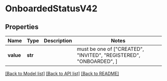 # OnboardedStatusV42


## Properties
Name | Type | Description | Notes
------------ | ------------- | ------------- | -------------
**value** | **str** |  |  must be one of ["CREATED", "INVITED", "REGISTERED", "ONBOARDED", ]

[[Back to Model list]](../README.md#documentation-for-models) [[Back to API list]](../README.md#documentation-for-api-endpoints) [[Back to README]](../README.md)



